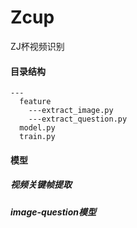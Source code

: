 # Zcup
ZJ杯视频识别

#### 目录结构
    ---
      feature
        ---extract_image.py
        ---extract_question.py
      model.py
      train.py
      
      
#### 模型

##### 视频关键帧提取

##### image-question模型
